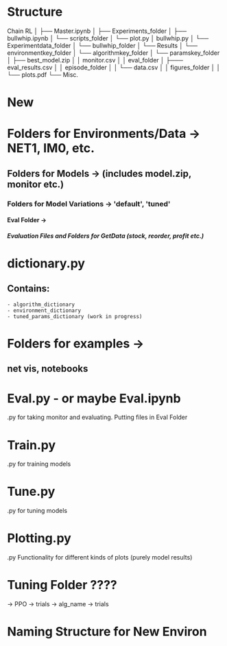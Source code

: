 # Structure

Chain RL
│
├── Master.ipynb
│
├── Experiments_folder
│   ├── bullwhip.ipynb
│   └── scripts_folder
│       └── plot.py
│            bullwhip.py
│   └── Experimentdata_folder
│       └── bullwhip_folder
│
└── Results
│    └── environmentkey_folder
│        └── algorithmkey_folder
│            └── paramskey_folder 
│                ├── best_model.zip
│                │   monitor.csv
│                │    eval_folder
│                    ├─── eval_results.csv
│                    │    episode_folder
│                    │    └── data.csv
│                    │    figures_folder
│                    │    └── plots.pdf
└── Misc.











# New

# Folders for Environments/Data -> NET1, IM0, etc.
## Folders for Models -> (includes model.zip, monitor etc.)
### Folders for Model Variations -> 'default', 'tuned'
#### Eval Folder ->
##### Evaluation Files and Folders for GetData (stock, reorder, profit etc.)

# dictionary.py 
## Contains:
    - algorithm_dictionary
    - environment_dictionary
    - tuned_params_dictionary (work in progress)


# Folders for examples -> 
## net vis, notebooks

# Eval.py - or maybe Eval.ipynb
.py for taking monitor and evaluating. Putting files in Eval Folder

# Train.py
.py for training models

# Tune.py
.py for tuning models

# Plotting.py 
.py Functionality for different kinds of plots (purely model results)

# Tuning Folder ????
-> PPO -> trials
-> alg_name -> trials







# Naming Structure for New Environ